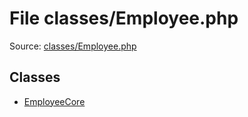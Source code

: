 File classes/Employee.php
=========

Source: [classes/Employee.php](https://github.com/PrestaShop/PrestaShop/blob/1.5.2.0/classes/Employee.php)


Classes
-------

* [EmployeeCore](class.EmployeeCore.md)

